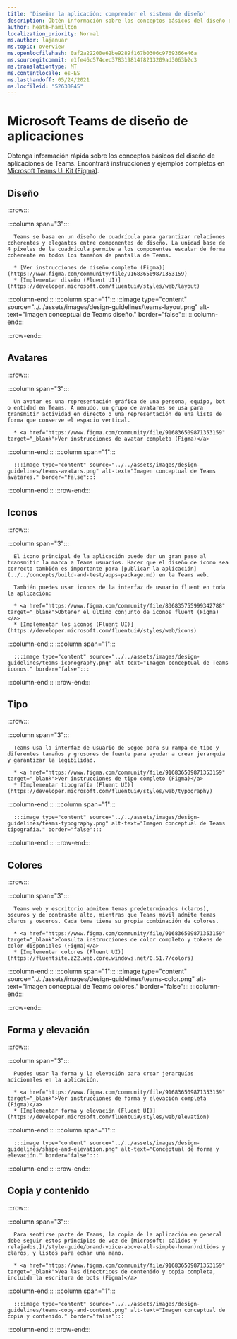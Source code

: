 ```yaml
---
title: 'Diseñar la aplicación: comprender el sistema de diseño'
description: Obtén información sobre los conceptos básicos del diseño de Microsoft Teams aplicación, incluido el diseño, la combinación de colores y mucho más.
author: heath-hamilton
localization_priority: Normal
ms.author: lajanuar
ms.topic: overview
ms.openlocfilehash: 0af2a22200e62be9289f167b0306c9769366e46a
ms.sourcegitcommit: e1fe46c574cec378319814f8213209ad3063b2c3
ms.translationtype: MT
ms.contentlocale: es-ES
ms.lasthandoff: 05/24/2021
ms.locfileid: "52630845"
---
```

# <a name="microsoft-teams-app-design-system"></a>Microsoft Teams de diseño de aplicaciones

Obtenga información rápida sobre los conceptos básicos del diseño de aplicaciones de Teams. Encontrará instrucciones y ejemplos completos en <a href="https://www.figma.com/community/file/916836509871353159" target="_blank">Microsoft Teams Ui Kit (Figma)</a>.

## <a name="layout"></a>Diseño

:::row:::

   :::column span="3":::

      Teams se basa en un diseño de cuadrícula para garantizar relaciones coherentes y elegantes entre componentes de diseño. La unidad base de 4 píxeles de la cuadrícula permite a los componentes escalar de forma coherente en todos los tamaños de pantalla de Teams.

      * [Ver instrucciones de diseño completo (Figma)](https://www.figma.com/community/file/916836509871353159)
      * [Implementar diseño (Fluent UI)](https://developer.microsoft.com/fluentui#/styles/web/layout)

   :::column-end:::
   :::column span="1":::
      :::image type="content" source="../../assets/images/design-guidelines/teams-layout.png" alt-text="Imagen conceptual de Teams diseño." border="false":::
   :::column-end:::

:::row-end:::

## <a name="avatars"></a>Avatares

:::row:::

   :::column span="3":::

      Un avatar es una representación gráfica de una persona, equipo, bot o entidad en Teams. A menudo, un grupo de avatares se usa para transmitir actividad en directo o una representación de una lista de forma que conserve el espacio vertical. 

      * <a href="https://www.figma.com/community/file/916836509871353159" target="_blank">Ver instrucciones de avatar completa (Figma)</a>

   :::column-end:::
   :::column span="1":::

      :::image type="content" source="../../assets/images/design-guidelines/teams-avatars.png" alt-text="Imagen conceptual de Teams avatares." border="false":::

   :::column-end:::
:::row-end:::

## <a name="icons"></a>Iconos

:::row:::

   :::column span="3":::

      El icono principal de la aplicación puede dar un gran paso al transmitir la marca a Teams usuarios. Hacer que el diseño de icono sea correcto también es importante para [publicar la aplicación](../../concepts/build-and-test/apps-package.md) en la Teams web.

      También puedes usar iconos de la interfaz de usuario fluent en toda la aplicación:

      * <a href="https://www.figma.com/community/file/836835755999342788" target="_blank">Obtener el último conjunto de iconos fluent (Figma)</a>
      * [Implementar los iconos (Fluent UI)](https://developer.microsoft.com/fluentui#/styles/web/icons)

   :::column-end:::
   :::column span="1":::

      :::image type="content" source="../../assets/images/design-guidelines/teams-iconography.png" alt-text="Imagen conceptual de Teams iconos." border="false":::

   :::column-end:::
:::row-end:::

## <a name="type"></a>Tipo

:::row:::

   :::column span="3":::

      Teams usa la interfaz de usuario de Segoe para su rampa de tipo y diferentes tamaños y grosores de fuente para ayudar a crear jerarquía y garantizar la legibilidad.

      * <a href="https://www.figma.com/community/file/916836509871353159" target="_blank">Ver instrucciones de tipo completo (Figma)</a>
      * [Implementar tipografía (Fluent UI)](https://developer.microsoft.com/fluentui#/styles/web/typography)

   :::column-end:::
   :::column span="1":::

      :::image type="content" source="../../assets/images/design-guidelines/teams-typography.png" alt-text="Imagen conceptual de Teams tipografía." border="false":::

   :::column-end:::
:::row-end:::

## <a name="colors"></a>Colores

:::row:::

   :::column span="3":::

      Teams web y escritorio admiten temas predeterminados (claros), oscuros y de contraste alto, mientras que Teams móvil admite temas claros y oscuros. Cada tema tiene su propia combinación de colores.

      * <a href="https://www.figma.com/community/file/916836509871353159" target="_blank">Consulta instrucciones de color completo y tokens de color disponibles (Figma)</a>
      * [Implementar colores (Fluent UI)](https://fluentsite.z22.web.core.windows.net/0.51.7/colors)

   :::column-end:::
   :::column span="1":::
      :::image type="content" source="../../assets/images/design-guidelines/teams-color.png" alt-text="Imagen conceptual de Teams colores." border="false":::
   :::column-end:::

:::row-end:::

## <a name="shape-and-elevation"></a>Forma y elevación

:::row:::

   :::column span="3":::

      Puedes usar la forma y la elevación para crear jerarquías adicionales en la aplicación. 

      * <a href="https://www.figma.com/community/file/916836509871353159" target="_blank">Ver instrucciones de forma y elevación completa (Figma)</a>
      * [Implementar forma y elevación (Fluent UI)](https://developer.microsoft.com/fluentui#/styles/web/elevation)

   :::column-end:::
   :::column span="1":::

      :::image type="content" source="../../assets/images/design-guidelines/shape-and-elevation.png" alt-text="Conceptual de forma y elevación." border="false":::

   :::column-end:::
:::row-end:::

## <a name="copy-and-content"></a>Copia y contenido

:::row:::

   :::column span="3":::

      Para sentirse parte de Teams, la copia de la aplicación en general debe seguir estos principios de voz de [Microsoft: cálidos y relajados,](/style-guide/brand-voice-above-all-simple-human)nítidos y claros, y listos para echar una mano.

      * <a href="https://www.figma.com/community/file/916836509871353159" target="_blank">Vea las directrices de contenido y copia completa, incluida la escritura de bots (Figma)</a>

   :::column-end:::
   :::column span="1":::

      :::image type="content" source="../../assets/images/design-guidelines/teams-copy-and-content.png" alt-text="Imagen conceptual de copia y contenido." border="false":::

   :::column-end:::
:::row-end:::
